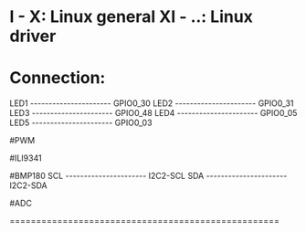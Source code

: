 I - X: Linux general
XI - ..: Linux driver
===================================================
# Connection:
LED1  ---------------------- GPIO0_30
LED2  ---------------------- GPIO0_31
LED3  ---------------------- GPIO0_48
LED4  ---------------------- GPIO0_05
LED5  ---------------------- GPIO0_03

#PWM

#ILI9341


#BMP180
SCL  ---------------------- I2C2-SCL
SDA  ---------------------- I2C2-SDA

#ADC

===================================================